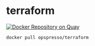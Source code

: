 # terraform

[![Docker Repository on Quay](https://quay.io/repository/opspresso/terraform/status "Docker Repository on Quay")](https://quay.io/repository/opspresso/terraform)

```bash
docker pull opspresso/terraform
```
